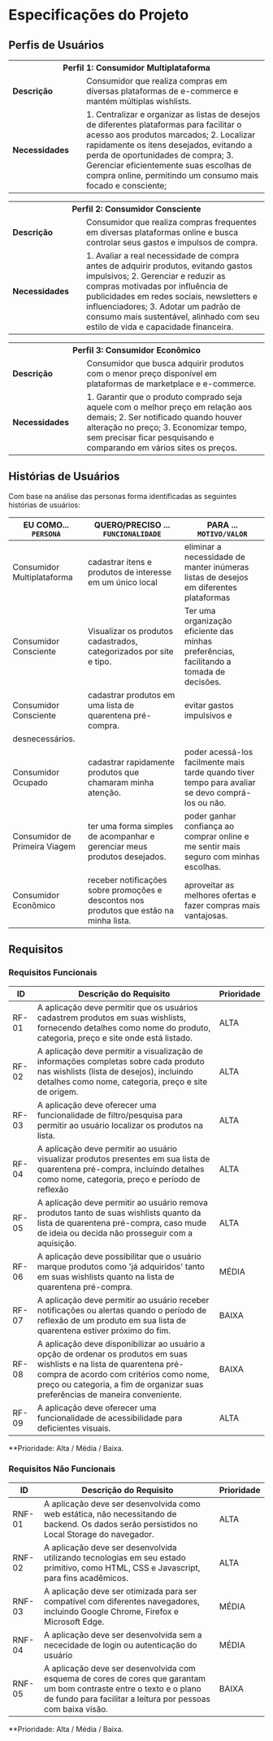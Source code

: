 # Especificações do Projeto

## Perfis de Usuários

<table>
<tbody>
<tr>
<th colspan="2">Perfil 1: Consumidor Multiplataforma </th>
</tr>
<tr>
<td width="150px"><b>Descrição</b></td>
<td width="600px">
Consumidor que realiza compras em diversas plataformas de e-commerce e
mantém múltiplas wishlists.
</td>
</tr>
<tr>
<td><b>Necessidades</b></td>
<td>
1. Centralizar e organizar as listas de desejos de diferentes plataformas para facilitar o acesso aos produtos marcados;
2. Localizar rapidamente os itens desejados, evitando a perda de oportunidades de compra;
3. Gerenciar eficientemente suas escolhas de compra online, permitindo um consumo mais focado e consciente;
</td>
</tr>
</tbody>
</table>

<table>
<tbody>
<tr>
<th colspan="2">Perfil 2: Consumidor Consciente </th>
</tr>
<tr>
<td width="150px"><b>Descrição</b></td>
<td width="600px">
Consumidor que realiza compras frequentes em diversas plataformas online e busca controlar seus gastos e impulsos de compra.
</td>
</tr>
<tr>
<td><b>Necessidades</b></td>
<td>
1. Avaliar a real necessidade de compra antes de adquirir produtos,
evitando gastos impulsivos;
2. Gerenciar e reduzir as compras motivadas por influência de
publicidades em redes sociais, newsletters e influenciadores;
3. Adotar um padrão de consumo mais sustentável, alinhado com seu
estilo de vida e capacidade financeira.
</td>
</tr>
</tbody>
</table>

<table>
<tbody>
<tr>
<th colspan="2">Perfil 3: Consumidor Econômico </th>
</tr>
<tr>
<td width="150px"><b>Descrição</b></td>
<td width="600px">
Consumidor que busca adquirir produtos com o menor preço disponível em plataformas de marketplace e e-commerce.
</td>
</tr>
<tr>
<td><b>Necessidades</b></td>
<td>
1. Garantir que o produto comprado seja aquele com o melhor preço em
relação aos demais;
2. Ser notificado quando houver alteração no preço;
3. Economizar tempo, sem precisar ficar pesquisando e comparando em
vários sites os preços.
</td>
</tr>
</tbody>
</table>


## Histórias de Usuários

Com base na análise das personas forma identificadas as seguintes histórias de usuários:

|EU COMO... `PERSONA`| QUERO/PRECISO ... `FUNCIONALIDADE`                                             |PARA ... `MOTIVO/VALOR`                 |
|--------------------|--------------------------------------------------------------------------------|----------------------------------------|
|Consumidor Multiplataforma | cadastrar itens e produtos de interesse em um único local | eliminar a necessidade de manter inúmeras listas de desejos em diferentes plataformas |
|Consumidor Consciente | Visualizar os produtos cadastrados, categorizados por site e tipo.  | Ter uma organização eficiente das minhas preferências, facilitando a tomada de decisões. |
|Consumidor Consciente | cadastrar produtos em uma lista de quarentena pré-compra.  | evitar gastos impulsivos e
desnecessários.  |
|Consumidor Ocupado | cadastrar rapidamente produtos que chamaram minha atenção. | poder acessá-los facilmente mais tarde quando tiver tempo para avaliar se devo comprá-los ou não. |
|Consumidor de Primeira Viagem | ter uma forma simples de acompanhar e gerenciar meus produtos desejados.  | poder ganhar confiança ao comprar online e me sentir mais seguro com minhas escolhas. |
|Consumidor Econômico | receber notificações sobre promoções e descontos nos produtos que estão na minha lista. | aproveitar as melhores ofertas e fazer compras mais vantajosas. |


## Requisitos

### Requisitos Funcionais

|ID    | Descrição do Requisito  | Prioridade |
|------|-----------------------------------------|----|
|RF-01| A aplicação deve permitir que os usuários cadastrem produtos em suas wishlists, fornecendo detalhes como nome do produto, categoria, preço e site onde está listado.   | ALTA | 
|RF-02| A aplicação deve permitir a visualização de informações completas sobre cada produto nas wishlists (lista de desejos), incluindo detalhes como nome, categoria, preço e site de origem.   | ALTA | 
|RF-03| A aplicação deve oferecer uma funcionalidade de filtro/pesquisa para permitir ao usuário localizar os produtos na lista.    | ALTA |
|RF-04| A aplicação deve permitir ao usuário visualizar produtos presentes em sua lista de quarentena pré-compra, incluindo detalhes como nome, categoria, preço e período de reflexão   | ALTA |
|RF-05| A aplicação deve permitir ao usuário remova produtos tanto de suas wishlists quanto da lista de quarentena pré-compra, caso mude de ideia ou decida não prosseguir com a aquisição.   | ALTA |
|RF-06| A aplicação deve possibilitar que o usuário marque produtos como 'já adquiridos' tanto em suas wishlists quanto na lista de quarentena pré-compra.    | MÉDIA |
|RF-07| A aplicação deve permitir ao usuário receber notificações ou alertas quando o período de reflexão de um produto em sua lista de quarentena estiver próximo do fim.    | BAIXA |
|RF-08| A aplicação deve disponibilizar ao usuário a opção de ordenar os produtos em suas wishlists e na lista de quarentena pré-compra de acordo com critérios como nome, preço ou categoria, a fim de organizar suas preferências de maneira conveniente.   | BAIXA |
|RF-09| A aplicação deve oferecer uma funcionalidade de acessibilidade para deficientes visuais. | ALTA |


**Prioridade: Alta / Média / Baixa.  

### Requisitos Não Funcionais

|ID     | Descrição do Requisito  |Prioridade |
|-------|-------------------------|----|
|RNF-01| A aplicação deve ser desenvolvida como web estática, não necessitando de backend. Os dados serão persistidos no Local Storage do navegador. | ALTA | 
|RNF-02| A aplicação deve ser desenvolvida utilizando tecnologias em seu estado primitivo, como HTML, CSS e Javascript, para fins acadêmicos.  | ALTA | 
|RNF-03| A aplicação deve ser otimizada para ser compatível com diferentes navegadores, incluindo Google Chrome, Firefox e Microsoft Edge.  | MÉDIA |
|RNF-04| A aplicação deve ser desenvolvida sem a nececidade de login ou autenticação do usuário  | MÉDIA |  
|RNF-05| A aplicação deve ser desenvolvida com esquema de cores de cores que garantam um bom contraste entre o texto e o plano de fundo para facilitar a leitura por pessoas com baixa visão.  | BAIXA | 
 



**Prioridade: Alta / Média / Baixa.
